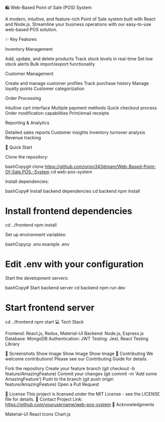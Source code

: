 🛍️ Web-Based Point of Sale (POS) System




A modern, intuitive, and feature-rich Point of Sale system built with React and Node.js. Streamline your business operations with our easy-to-use web-based POS solution.


✨ Key Features

Inventory Management

Add, update, and delete products
Track stock levels in real-time
Set low stock alerts
Bulk import/export functionality


Customer Management

Create and manage customer profiles
Track purchase history
Manage loyalty points
Customer categorization


Order Processing

Intuitive cart interface
Multiple payment methods
Quick checkout process
Order modification capabilities
Print/email receipts


Reporting & Analytics

Detailed sales reports
Customer insights
Inventory turnover analysis
Revenue tracking



🚀 Quick Start

Clone the repository:

bashCopygit clone https://github.com/orion343dream/Web-Based-Point-Of-Sale.POS.-System
cd web-pos-system

Install dependencies:

bashCopy# Install backend dependencies
cd backend
npm install

# Install frontend dependencies
cd ../frontend
npm install

Set up environment variables:

bashCopycp .env.example .env
# Edit .env with your configuration

Start the development servers:

bashCopy# Start backend server
cd backend
npm run dev

# Start frontend server
cd ../frontend
npm start
💻 Tech Stack

Frontend: React.js, Redux, Material-UI
Backend: Node.js, Express.js
Database: MongoDB
Authentication: JWT
Testing: Jest, React Testing Library

📱 Screenshots
Show Image
Show Image
Show Image
🤝 Contributing
We welcome contributions! Please see our Contributing Guide for details.

Fork the repository
Create your feature branch (git checkout -b feature/AmazingFeature)
Commit your changes (git commit -m 'Add some AmazingFeature')
Push to the branch (git push origin feature/AmazingFeature)
Open a Pull Request

📝 License
This project is licensed under the MIT License - see the LICENSE file for details.
📧 Contact
Project Link: https://github.com/yourusername/web-pos-system
🙏 Acknowledgments

Material-UI
React Icons
Chart.js
